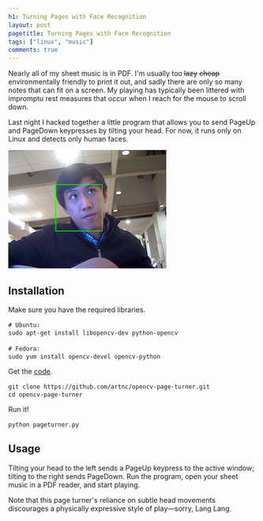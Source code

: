 ```yaml
---
h1: Turning Pages with Face Recognition
layout: post
pagetitle: Turning Pages with Face Recognition
tags: ["linux", "music"]
comments: true
---
```

Nearly all of my sheet music is in PDF. I'm usually too ~~lazy~~&nbsp;~~cheap~~ environmentally friendly to print it out, and sadly there are only so many notes that can fit on a screen. My playing has typically been littered with impromptu rest measures that occur when I reach for the mouse to scroll down.

Last night I hacked together a little program that allows you to send PageUp and PageDown keypresses by tilting your head. For now, it runs only on Linux and detects only human faces.

<div class="text-centered">
  <img alt="OpenCV page turner" src="/img/page-turner.jpg">
</div>

## Installation

Make sure you have the required libraries.

```shell
# Ubuntu:
sudo apt-get install libopencv-dev python-opencv

# Fedora:
sudo yum install opencv-devel opencv-python
```

Get the [code](https://github.com/artnc/opencv-page-turner).

```shell
git clone https://github.com/artnc/opencv-page-turner.git
cd opencv-page-turner
```

Run it!

```shell
python pageturner.py
```

## Usage

Tilting your head to the left sends a PageUp keypress to the active window; tilting to the right sends PageDown. Run the program, open your sheet music in a PDF reader, and start playing.

Note that this page turner's reliance on subtle head movements discourages a physically expressive style of play&mdash;sorry, Lang Lang.
